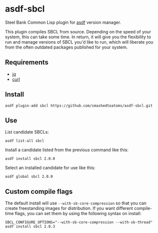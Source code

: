 # asdf-sbcl

Steel Bank Common Lisp plugin for [asdf](https://github.com/asdf-vm/asdf) version manager.

This plugin compiles SBCL from source. Depending on the speed of your
system, this can take some time. In return, it will give you the
flexibility to run and manage versions of SBCL you'd like to run,
which will liberate you from the often outdated packages published for
your system.

## Requirements

- [jq](https://stedolan.github.io/jq/)
- [curl](https://curl.haxx.se/)

## Install

```
asdf plugin-add sbcl https://github.com/smashedtoatoms/asdf-sbcl.git
```

## Use

List candidate SBCLs:

`asdf list-all sbcl`

Install a candidate listed from the previous command like this:

`asdf install sbcl 2.0.0`

Select an installed candidate for use like this:

`asdf global sbcl 2.0.0`

## Custom compile flags

The default install will use `--with-sb-core-compression` so that you can create freestanding images for distribution.
If you want different compile-time flags, you can set them by using the following syntax on install:

`SBCL_CONFIGURE_OPTIONS="--with-sb-core-compression --with-sb-thread" asdf install sbcl 2.0.3`
